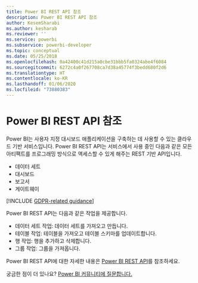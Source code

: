 ```yaml
---
title: Power BI REST API 참조
description: Power BI REST API 참조
author: KesemSharabi
ms.author: kesharab
ms.reviewer: ''
ms.service: powerbi
ms.subservice: powerbi-developer
ms.topic: conceptual
ms.date: 05/25/2018
ms.openlocfilehash: 0a42400c41d215a0cbe31bbb5fa0324abe4f6084
ms.sourcegitcommit: 6272c4a0f267708ca7d38a45774f3bedd680f2d6
ms.translationtype: HT
ms.contentlocale: ko-KR
ms.lasthandoff: 01/06/2020
ms.locfileid: "73880383"
---
```

# <a name="power-bi-rest-api-reference"></a>Power BI REST API 참조

Power BI는 사용자 지정 대시보드 애플리케이션을 구축하는 데 사용할 수 있는 클라우드 기반 서비스입니다. Power BI REST API는 서비스에서 사용 중인 다음과 같은 모든 아티팩트를 프로그래밍 방식으로 액세스할 수 있게 해주는 REST 기반 API입니다.
* 데이터 세트
* 대시보드
* 보고서
* 게이트웨이

[!INCLUDE [GDPR-related guidance](../includes/gdpr-hybrid-note.md)]

Power BI REST API는 다음과 같은 작업을 제공합니다.

* 데이터 세트 작업: 데이터 세트를 가져오고 만듭니다.
* 테이블 작업: 테이블을 가져오고 테이블 스키마를 업데이트합니다.
* 행 작업: 행을 추가하고 삭제합니다.
* 그룹 작업: 그룹을 가져옵니다.

Power BI REST API에 대한 자세한 내용은 [Power BI REST API](https://docs.microsoft.com/rest/api/power-bi/)를 참조하세요.

궁금한 점이 더 있나요? [Power BI 커뮤니티에 질문합니다.](https://community.powerbi.com/)